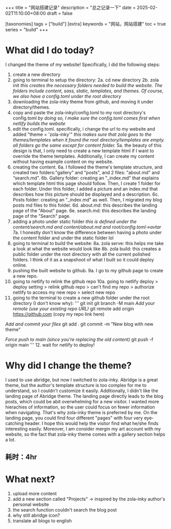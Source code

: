 +++
title = "网站搭建记录"
description = "总之记录一下"
date = 2025-02-02T11:10:00+08:00
draft = false

[taxonomies]
tags = ["build"]
[extra]
keywords = "网站，网站搭建"
toc = true
series = "build"
+++

# What did I do today?
I changed the theme of my website! Specifically, I did the following steps:
1. create a new directory
2. going to terminal to setup the directory: 
2a. cd new directory
2b. zola init *this creates the necessary folders needed to build the website. The folders include content, sass, static, templates, and themes. Of course, we also have a config.toml under the root directory*
3. downloading the zola-inky theme from github, and moving it under directory/themes.
4. copy and paste the zola-inky/config.toml to my root directory's config.toml *by doing so, I make sure the config.toml comes first when netlify builds the website*
5. edit the config.toml. specifically, i change the url to my website and added "theme = 'zola-inky'" *this makes sure that zola goes to the themes/templates when it found the root directory/templates are empty. all folders go the same except for content folder.*
5a. the beauty of this design is that, I only need to create a new template html if I want to override the theme templates. Additionally, I can create my content without having example content on my website.
6. creating the content.
6a. I followed the theme's template structure, and created two folders:"gallery" and "posts", and 2 files: "about.md" and “search.md". 
6b. Gallery folder: creating an "_index.md" that explains which template html this page should follow. Then, I create 1 folder for each folder. Under this folder, I added a picture and an index.md that describes how this picture should be displayed and a description.
6c. Posts folder: creating an "_index.md" as well. Then, I migrated my blog posts md files to this folder.
6d. about.md: this describes the landing page of the "About" page.
6e. search.md: this describes the landing page of the "Search" page.
7. adding a photo under static folder *this is defined under the content/search.md and content/about.md and root/config.toml->avtar*
7a. I honestly don't know the difference between having a photo under the content folder and under the static folder lol
8. going to terminal to build the website:
8a. zola serve: this helps me take a look at what the website would look like
8b. zola build: this creates a public folder under the root directory with all the current polished folders. I think of it as a snapshoot of what I built so it could deploy online.
9. pushing the built website to github.
9a. I go to my github page to create a new repo.
10. going to netlify to relink the github repo
10a. going to netlify deploy > deploy setting > relink github repo > can't find my repo > authorize netlify to access my new repo > select new repo
11. going to the terminal to create a new github folder under the root directory (I don't know why):
'''
git init
git branch -M main
*Add your remote (use your existing repo URL)*
git remote add origin https://github.com (copy my repo link here)

*Add and commit your files*
git add .
git commit -m "New blog with new theme"

*Force push to main (since you're replacing the old content)*
git push -f origin main
'''
12. wait for netlify to deploy!

# Why did I change the theme?
I used to use abridge, but now I switched to zola-inky.
Abridge is a great theme, but the author's template structure is too complex for me to understand, so I couldn't customize it easily.
Additionally, I didn't like the landing page of Abridge theme. The landing page directly leads to the blog posts, which could be abit overwhelming for a new visitor. I wanted more hierachies of information, so the user could focus on fewer information when navigating.
That's why zola-inky theme is preferred by me. On the landing page, you could find four different "pages" with four very eye-catching header. I hope this would help the visitor find what he/she finds interesting easily.
Moreover, I am consider mergin my art account with my website, so the fact that zola-inky theme comes with a gallery section helps a lot.

## 耗时：4hr

# What next?
1. upload more content
2. add a new section called "Projects" -> inspired by the zola-inky author's personal website
3. the search function couldn't search the blog post
4. why still abridge icon?
5. translate all blogs to english